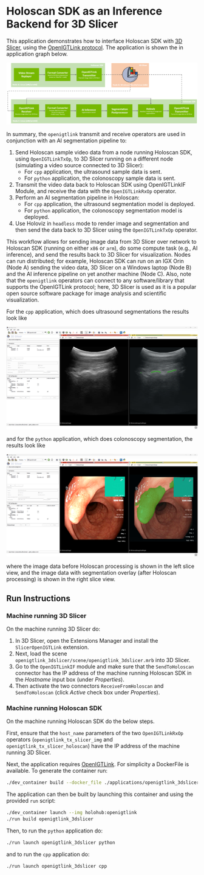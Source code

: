 # Holoscan SDK as an Inference Backend for 3D Slicer

This application demonstrates how to interface Holoscan SDK with [3D Slicer](https://www.slicer.org/), using the [OpenIGTLink protocol](http://openigtlink.org/). The application is shown the in application graph below.

![](./images/openigtlink_3dslicer_graph.png)

In summary, the `openigtlink` transmit and receive operators are used in conjunction with an AI segmentation pipeline to:

1. Send Holoscan sample video data from a node running Holoscan SDK, using `OpenIGTLinkTxOp`, to 3D Slicer running on a different node (simulating a video source connected to 3D Slicer):
    * For `cpp` application, the ultrasound sample data is sent.
    * For `python` application, the colonoscopy sample data is sent.
2. Transmit the video data back to Holoscan SDK using OpenIGTLinkIF Module, and receive the data with the `OpenIGTLinkRxOp` operator.
3. Perform an AI segmentation pipeline in Holoscan:
    * For `cpp` application, the ultrasound segmentation model is deployed.
    * For `python` application, the colonoscopy segmentation model is deployed.
4. Use Holoviz in `headless` mode to render image and segmentation and then send the data back to 3D Slicer using the `OpenIGTLinkTxOp` operator.

This workflow allows for sending image data from 3D Slicer over network to Holoscan SDK (running on either `x86` or `arm`), do some compute task (e.g., AI inference), and send the results back to 3D Slicer for visualization. Nodes can run distributed; for example, Holoscan SDK can run on an IGX Orin (Node A) sending the video data, 3D Slicer on a Windows laptop (Node B) and the AI inference pipeline on yet another machine (Node C). Also, note that the `openigtlink` operators can connect to any software/library that supports the OpenIGTLink protocol; here, 3D Slicer is used as it is a popular open source software package for image analysis and scientific visualization.

For the `cpp` application, which does ultrasound segmentations the results look like

![](./images/cpp_ultrasound.png)

and for the `python` application, which does colonoscopy segmentation, the results look like

![](./images/python_colonoscopy.png)

where the image data before Holoscan processing is shown in the left slice view, and the image data with segmentation overlay (after Holoscan processing) is shown in the right slice view.

## Run Instructions

### Machine running 3D Slicer

On the machine running 3D Slicer do:
1. In 3D Slicer, open the Extensions Manager and install the `SlicerOpenIGTLink` extension.
2. Next, load the scene `openigtlink_3dslicer/scene/openigtlink_3dslicer.mrb` into 3D Slicer.
3. Go to the `OpenIGTLinkIF` module and make sure that the `SendToHoloscan` connector has the IP address of the machine running Holoscan SDK in the *Hostname* input box (under *Properties*).
4. Then activate the two connectors `ReceiveFromHoloscan` and `SendToHoloscan` (click *Active* check box under *Properties*).

### Machine running Holoscan SDK

On the machine running Holoscan SDK do the below steps.

First, ensure that the `host_name` parameters of the two `OpenIGTLinkRxOp` operators (`openigtlink_tx_slicer_img` and `openigtlink_tx_slicer_holoscan`) have the IP address of the machine running 3D Slicer.

Next, the application requires [OpenIGTLink](http://openigtlink.org/). For simplicity a DockerFile is available. To generate the container run:
```sh
./dev_container build --docker_file ./applications/openigtlink_3dslicer/Dockerfile --img holohub:openigtlink
```

The application can then be built by launching this container and using the provided `run` script:
```sh
./dev_container launch --img holohub:openigtlink
./run build openigtlink_3dslicer
```

Then, to run the `python` application do:
```sh
./run launch openigtlink_3dslicer python
```
and to run the `cpp` application do:
```sh
./run launch openigtlink_3dslicer cpp
```